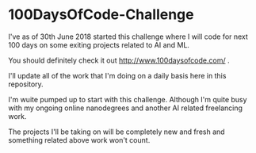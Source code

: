 # 100DaysOfCode-Challenge
I've as of 30th June 2018 started this challenge where I will code for next 100 days on some exiting projects related to AI and ML.

You should definitely check it out http://www.100daysofcode.com/ .

I'll update all of the work that I'm doing on a daily basis here in this repository. 

I'm wuite pumped up to start with this challenge. Although I'm quite busy with my ongoing online nanodegrees and another AI related freelancing work. 

The projects I'll be taking on will be completely new and fresh and something related above work won't count.
